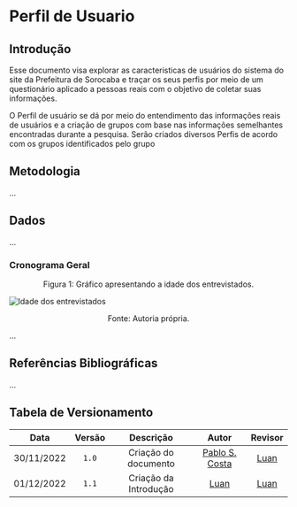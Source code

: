 # Perfil de Usuario

## Introdução

Esse documento visa explorar as caracteristicas de usuários do sistema do site da Prefeitura de Sorocaba e traçar os seus perfis por meio de um questionário aplicado a pessoas reais com o objetivo de coletar suas informações.

O Perfil de usuário se dá por meio do entendimento das informações reais de usuários e a criação de grupos com base nas informações semelhantes encontradas durante a pesquisa. Serão criados diversos Perfis de acordo com os grupos identificados pelo grupo

## Metodologia

...

## Dados

...

### Cronograma Geral

<div style="text-align: center">
<p>Figura 1: Gráfico apresentando a idade dos entrevistados. </p>
</div>

![Idade dos entrevistados](../../media/perfil_usuario/idade.png)

<div style="text-align: center">
<p>Fonte: Autoria própria. </p>
</div>

...

## Referências Bibliográficas

...

## Tabela de Versionamento

|    Data    | Versão |       Descrição       |                      Autor                      |              Revisor              |
| :--------: | :----: | :-------------------: | :---------------------------------------------: | :-------------------------------: |
| 30/11/2022 | `1.0`  | Criação do documento  | [Pablo S. Costa](https://github.com/pabloheika) | [Luan](https://github.com/Luanmq) |
| 01/12/2022 | `1.1`  | Criação da Introdução |        [Luan](https://github.com/Luanmq)        | [Luan](https://github.com/Luanmq) |
